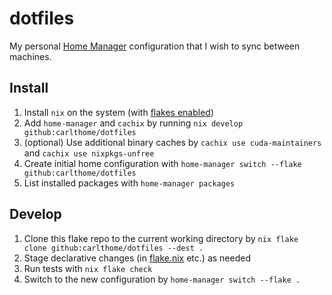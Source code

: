 # dotfiles

My personal [Home Manager](https://github.com/nix-community/home-manager) configuration that I wish to sync between machines.

## Install

1. Install `nix` on the system (with [flakes enabled](https://nixos.wiki/wiki/Flakes#Enable_flakes))
1. Add `home-manager` and `cachix` by running `nix develop github:carlthome/dotfiles`
1. (optional) Use additional binary caches by `cachix use cuda-maintainers` and `cachix use nixpkgs-unfree`
1. Create initial home configuration with `home-manager switch --flake github:carlthome/dotfiles`
1. List installed packages with `home-manager packages`

## Develop

1. Clone this flake repo to the current working directory by `nix flake clone github:carlthome/dotfiles --dest .`
1. Stage declarative changes (in [flake.nix](./flake.nix) etc.) as needed
1. Run tests with `nix flake check`
1. Switch to the new configuration by `home-manager switch --flake .`
